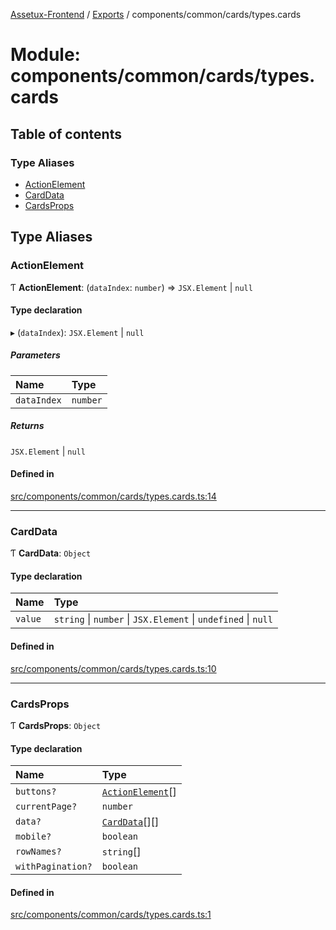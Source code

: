 [Assetux-Frontend](../README.md) / [Exports](../modules.md) / components/common/cards/types.cards

# Module: components/common/cards/types.cards

## Table of contents

### Type Aliases

- [ActionElement](components_common_cards_types_cards.md#actionelement)
- [CardData](components_common_cards_types_cards.md#carddata)
- [CardsProps](components_common_cards_types_cards.md#cardsprops)

## Type Aliases

### ActionElement

Ƭ **ActionElement**: (`dataIndex`: `number`) => `JSX.Element` \| ``null``

#### Type declaration

▸ (`dataIndex`): `JSX.Element` \| ``null``

##### Parameters

| Name | Type |
| :------ | :------ |
| `dataIndex` | `number` |

##### Returns

`JSX.Element` \| ``null``

#### Defined in

[src/components/common/cards/types.cards.ts:14](https://github.com/ASSETUX/frontend/blob/9a68660/src/components/common/cards/types.cards.ts#L14)

___

### CardData

Ƭ **CardData**: `Object`

#### Type declaration

| Name | Type |
| :------ | :------ |
| `value` | `string` \| `number` \| `JSX.Element` \| `undefined` \| ``null`` |

#### Defined in

[src/components/common/cards/types.cards.ts:10](https://github.com/ASSETUX/frontend/blob/9a68660/src/components/common/cards/types.cards.ts#L10)

___

### CardsProps

Ƭ **CardsProps**: `Object`

#### Type declaration

| Name | Type |
| :------ | :------ |
| `buttons?` | [`ActionElement`](components_common_cards_types_cards.md#actionelement)[] |
| `currentPage?` | `number` |
| `data?` | [`CardData`](components_common_cards_types_cards.md#carddata)[][] |
| `mobile?` | `boolean` |
| `rowNames?` | `string`[] |
| `withPagination?` | `boolean` |

#### Defined in

[src/components/common/cards/types.cards.ts:1](https://github.com/ASSETUX/frontend/blob/9a68660/src/components/common/cards/types.cards.ts#L1)
